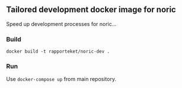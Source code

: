 ## Tailored development docker image for noric

Speed up development processes for noric...

### Build
```docker build -t rapporteket/noric-dev .```

### Run
Use ```docker-compose up``` from main repository.


